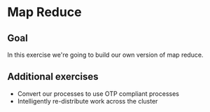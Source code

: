 # Map Reduce

## Goal

In this exercise we're going to build our own version of map reduce.

## Additional exercises

* Convert our processes to use OTP compliant processes
* Intelligently re-distribute work across the cluster

